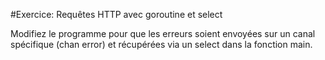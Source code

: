 #Exercice: Requêtes HTTP avec goroutine et select

Modifiez le programme pour que les erreurs soient envoyées sur un canal spécifique (chan error) et récupérées via un select dans la fonction main.